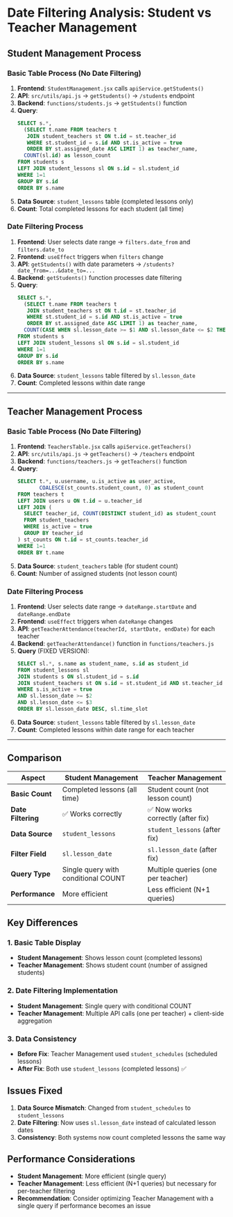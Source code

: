 # Date Filtering Analysis: Student vs Teacher Management

## Student Management Process

### Basic Table Process (No Date Filtering)
1. **Frontend**: `StudentManagement.jsx` calls `apiService.getStudents()`
2. **API**: `src/utils/api.js` → `getStudents()` → `/students` endpoint
3. **Backend**: `functions/students.js` → `getStudents()` function
4. **Query**: 
   ```sql
   SELECT s.*, 
     (SELECT t.name FROM teachers t 
      JOIN student_teachers st ON t.id = st.teacher_id 
      WHERE st.student_id = s.id AND st.is_active = true 
      ORDER BY st.assigned_date ASC LIMIT 1) as teacher_name,
     COUNT(sl.id) as lesson_count
   FROM students s
   LEFT JOIN student_lessons sl ON s.id = sl.student_id
   WHERE 1=1
   GROUP BY s.id
   ORDER BY s.name
   ```
5. **Data Source**: `student_lessons` table (completed lessons only)
6. **Count**: Total completed lessons for each student (all time)

### Date Filtering Process
1. **Frontend**: User selects date range → `filters.date_from` and `filters.date_to`
2. **Frontend**: `useEffect` triggers when `filters` change
3. **API**: `getStudents()` with date parameters → `/students?date_from=...&date_to=...`
4. **Backend**: `getStudents()` function processes date filtering
5. **Query**:
   ```sql
   SELECT s.*, 
     (SELECT t.name FROM teachers t 
      JOIN student_teachers st ON t.id = st.teacher_id 
      WHERE st.student_id = s.id AND st.is_active = true 
      ORDER BY st.assigned_date ASC LIMIT 1) as teacher_name,
     COUNT(CASE WHEN sl.lesson_date >= $1 AND sl.lesson_date <= $2 THEN sl.id END) as lesson_count
   FROM students s
   LEFT JOIN student_lessons sl ON s.id = sl.student_id
   WHERE 1=1
   GROUP BY s.id
   ORDER BY s.name
   ```
6. **Data Source**: `student_lessons` table filtered by `sl.lesson_date`
7. **Count**: Completed lessons within date range

---

## Teacher Management Process

### Basic Table Process (No Date Filtering)
1. **Frontend**: `TeachersTable.jsx` calls `apiService.getTeachers()`
2. **API**: `src/utils/api.js` → `getTeachers()` → `/teachers` endpoint
3. **Backend**: `functions/teachers.js` → `getTeachers()` function
4. **Query**:
   ```sql
   SELECT t.*, u.username, u.is_active as user_active,
          COALESCE(st_counts.student_count, 0) as student_count
   FROM teachers t
   LEFT JOIN users u ON t.id = u.teacher_id
   LEFT JOIN (
     SELECT teacher_id, COUNT(DISTINCT student_id) as student_count
     FROM student_teachers 
     WHERE is_active = true
     GROUP BY teacher_id
   ) st_counts ON t.id = st_counts.teacher_id
   WHERE 1=1
   ORDER BY t.name
   ```
5. **Data Source**: `student_teachers` table (for student count)
6. **Count**: Number of assigned students (not lesson count)

### Date Filtering Process
1. **Frontend**: User selects date range → `dateRange.startDate` and `dateRange.endDate`
2. **Frontend**: `useEffect` triggers when `dateRange` changes
3. **API**: `getTeacherAttendance(teacherId, startDate, endDate)` for each teacher
4. **Backend**: `getTeacherAttendance()` function in `functions/teachers.js`
5. **Query** (FIXED VERSION):
   ```sql
   SELECT sl.*, s.name as student_name, s.id as student_id
   FROM student_lessons sl
   JOIN students s ON sl.student_id = s.id
   JOIN student_teachers st ON s.id = st.student_id AND st.teacher_id = $1 AND st.is_active = true
   WHERE s.is_active = true
   AND sl.lesson_date >= $2
   AND sl.lesson_date <= $3
   ORDER BY sl.lesson_date DESC, sl.time_slot
   ```
6. **Data Source**: `student_lessons` table filtered by `sl.lesson_date`
7. **Count**: Completed lessons within date range for each teacher

---

## Comparison

| Aspect | Student Management | Teacher Management |
|--------|-------------------|-------------------|
| **Basic Count** | Completed lessons (all time) | Student count (not lesson count) |
| **Date Filtering** | ✅ Works correctly | ✅ Now works correctly (after fix) |
| **Data Source** | `student_lessons` | `student_lessons` (after fix) |
| **Filter Field** | `sl.lesson_date` | `sl.lesson_date` (after fix) |
| **Query Type** | Single query with conditional COUNT | Multiple queries (one per teacher) |
| **Performance** | More efficient | Less efficient (N+1 queries) |

## Key Differences

### 1. **Basic Table Display**
- **Student Management**: Shows lesson count (completed lessons)
- **Teacher Management**: Shows student count (number of assigned students)

### 2. **Date Filtering Implementation**
- **Student Management**: Single query with conditional COUNT
- **Teacher Management**: Multiple API calls (one per teacher) + client-side aggregation

### 3. **Data Consistency**
- **Before Fix**: Teacher Management used `student_schedules` (scheduled lessons)
- **After Fix**: Both use `student_lessons` (completed lessons) ✅

## Issues Fixed

1. **Data Source Mismatch**: Changed from `student_schedules` to `student_lessons`
2. **Date Filtering**: Now uses `sl.lesson_date` instead of calculated lesson dates
3. **Consistency**: Both systems now count completed lessons the same way

## Performance Considerations

- **Student Management**: More efficient (single query)
- **Teacher Management**: Less efficient (N+1 queries) but necessary for per-teacher filtering
- **Recommendation**: Consider optimizing Teacher Management with a single query if performance becomes an issue
